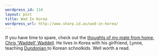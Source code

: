 ```yaml
--- 
wordpress_id: 114
layout: post
title: Wad In Korea
wordpress_url: http://www.sharp.id.au/wad-in-korea/
---
```

If you have time to spare, check out the <a href="http://wadinkorea.blogspot.com/">thoughts of my mate from home, Chris 'Waddell' Waddell</a>. He lives in Korea with his girlfriend, Lynne, teaching <a href="http://www.dundonianforbeginners.co.uk/">Dundonian </a>to Korean schoolkids. Well worth a read.
